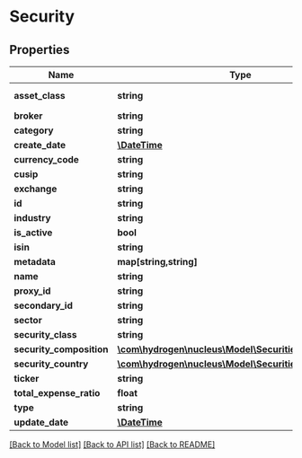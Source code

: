 # Security

## Properties
Name | Type | Description | Notes
------------ | ------------- | ------------- | -------------
**asset_class** | **string** | Security asset class | [optional] 
**broker** | **string** | Security broker | [optional] 
**category** | **string** | Security category | [optional] 
**create_date** | [**\DateTime**](\DateTime.md) |  | [optional] 
**currency_code** | **string** | currency_code | [optional] 
**cusip** | **string** | cusip | [optional] 
**exchange** | **string** | Security exchange | [optional] 
**id** | **string** |  | [optional] 
**industry** | **string** | Security industry | [optional] 
**is_active** | **bool** | Security is active | [optional] 
**isin** | **string** | isin | [optional] 
**metadata** | **map[string,string]** | metadata | [optional] 
**name** | **string** | Security name | 
**proxy_id** | **string** | proxy_id | [optional] 
**secondary_id** | **string** |  | [optional] 
**sector** | **string** | Security sector | [optional] 
**security_class** | **string** | Security class | [optional] 
**security_composition** | [**\com\hydrogen\nucleus\Model\SecuritiesComposition[]**](SecuritiesComposition.md) |  | [optional] 
**security_country** | [**\com\hydrogen\nucleus\Model\SecuritiesCountry[]**](SecuritiesCountry.md) |  | [optional] 
**ticker** | **string** | Security ticker | 
**total_expense_ratio** | **float** | total_expense_ratio | [optional] 
**type** | **string** | Security type | [optional] 
**update_date** | [**\DateTime**](\DateTime.md) |  | [optional] 

[[Back to Model list]](../README.md#documentation-for-models) [[Back to API list]](../README.md#documentation-for-api-endpoints) [[Back to README]](../README.md)


